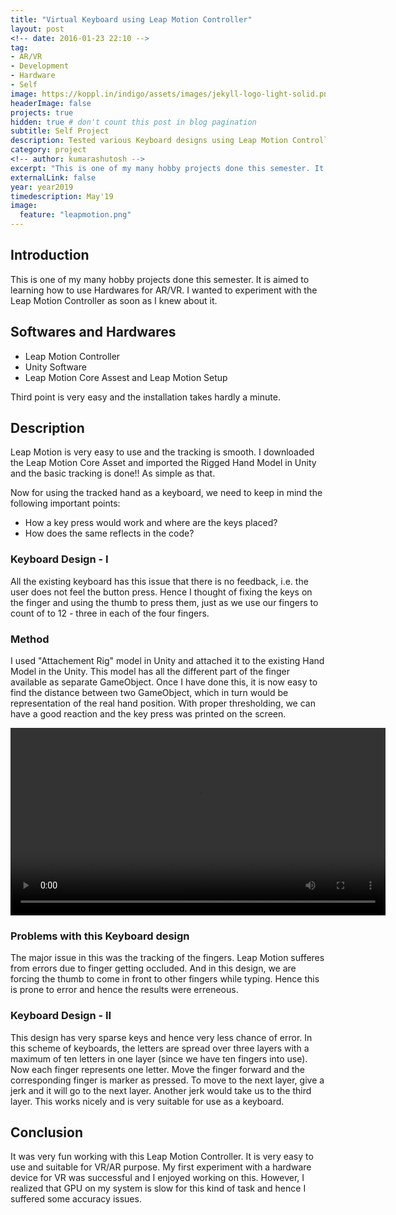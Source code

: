 ```yaml
---
title: "Virtual Keyboard using Leap Motion Controller"
layout: post
<!-- date: 2016-01-23 22:10 -->
tag:
- AR/VR
- Development
- Hardware
- Self
image: https://koppl.in/indigo/assets/images/jekyll-logo-light-solid.png
headerImage: false
projects: true
hidden: true # don't count this post in blog pagination
subtitle: Self Project
description: Tested various Keyboard designs using Leap Motion Controller. The developed Keyboard can be used in AR/VR with Head Mounted Displays (HMDs) as well as with Personal Computers.
category: project
<!-- author: kumarashutosh -->
excerpt: "This is one of my many hobby projects done this semester. It is aimed to learning how to use Hardwares for AR/VR. I wanted to experiment with the Leap Motion Controller as soon as I knew about it."
externalLink: false
year: year2019
timedescription: May'19
image:
  feature: "leapmotion.png"
---
```


## Introduction

This is one of my many hobby projects done this semester. It is aimed to learning how to use Hardwares for AR/VR. I wanted to experiment with the Leap Motion Controller as soon as I knew about it.

## Softwares and Hardwares

- Leap Motion Controller
- Unity Software
- Leap Motion Core Assest and Leap Motion Setup

Third point is very easy and the installation takes hardly a minute.

## Description

Leap Motion is very easy to use and the tracking is smooth. I downloaded the Leap Motion Core Asset and imported the Rigged Hand Model in Unity and the basic tracking is done!! As simple as that.

Now for using the tracked hand as a keyboard, we need to keep in mind the following important points:
- How a key press would work and where are the keys placed?
- How does the same reflects in the code?

### Keyboard Design - I

All the existing keyboard has this issue that there is no feedback, i.e. the user does not feel the button press. Hence I thought of fixing the keys on the finger and using the thumb to press them, just as we use our fingers to count of to 12 - three in each of the four fingers.

### Method

I used "Attachement Rig" model in Unity and attached it to the existing Hand Model in the Unity. This model has all the different part of the finger available as separate GameObject. Once I have done this, it is now easy to find the distance between two GameObject, which in turn would be representation of the real hand position. With proper thresholding, we can have a good reaction and the key press was printed on the screen.

<video width="600" controls>
  <source src="/assets/videos/leap-motion.mp4" type="video/mp4">
  Your browser does not support HTML5 video.
</video>

### Problems with this Keyboard design

The major issue in this was the tracking of the fingers. Leap Motion sufferes from errors due to finger getting occluded. And in this design, we are forcing the thumb to come in front to other fingers while typing. Hence this is prone to error and hence the results were erreneous.


### Keyboard Design - II

This design has very sparse keys and hence very less chance of error. In this scheme of keyboards, the letters are spread over three layers with a maximum of ten letters in one layer (since we have ten fingers into use). Now each finger represents one letter. Move the finger forward and the corresponding finger is marker as pressed. To move to the next layer, give a jerk and it will go to the next layer. Another jerk would take us to the third layer. This works nicely and is very suitable for use as a keyboard.

## Conclusion

It was very fun working with this Leap Motion Controller. It is very easy to use and suitable for VR/AR purpose. My first experiment with a hardware device for VR was successful and I enjoyed working on this. However, I realized that GPU on my system is slow for this kind of task and hence I suffered some accuracy issues.